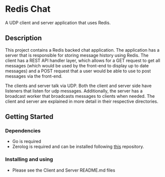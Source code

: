 # Redis Chat

A UDP client and server application that uses Redis.

## Description

This project contains a Redis backed chat application. The application has a server that is responsible for storing message history using Redis. 
The client has a REST API handler layer, which allows for a GET request to get all messages (which would be used by the front-end to display up to date messages) and a POST request that a user would be able to use to post messages via the front-end.

The clients and server talk via UDP. Both the client and server side have listeners that listen for udp messages. Additionally, the server has a broadcast worker that broadcasts messages to clients when needed. The client and server are explained in more detail in their respective directories.

## Getting Started

### Dependencies

* Go is required
* Zerolog is required and can be installed following [this](https://github.com/rs/zerolog) repository.

### Installing and using

* Please see the Client and Server README.md files
